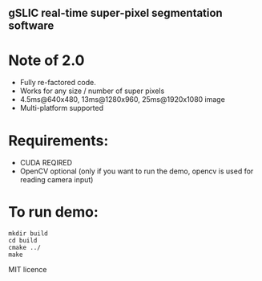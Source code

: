 ## gSLIC real-time super-pixel segmentation software
# Note of 2.0
- Fully re-factored code.
- Works for any size / number of super pixels
- 4.5ms@640x480, 13ms@1280x960, 25ms@1920x1080 image
- Multi-platform supported
# Requirements:
- CUDA REQIRED
- OpenCV optional (only if you want to run the demo, opencv is used for reading camera input) 
# To run demo:
```
mkdir build
cd build
cmake ../
make
```

MIT licence
